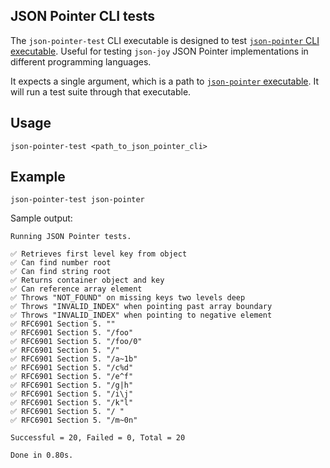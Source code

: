 ## JSON Pointer CLI tests

The `json-pointer-test` CLI executable is designed to test [`json-pointer` CLI
executable](./json-pointer.md). Useful for testing `json-joy` JSON Pointer
implementations in different programming languages.

It expects a single argument, which is a path to [`json-pointer` executable](./json-pointer.md). It
will run a test suite through that executable.

## Usage

```
json-pointer-test <path_to_json_pointer_cli>
```

## Example

```
json-pointer-test json-pointer
```

Sample output:

```
Running JSON Pointer tests.

✅ Retrieves first level key from object
✅ Can find number root
✅ Can find string root
✅ Returns container object and key
✅ Can reference array element
✅ Throws "NOT_FOUND" on missing keys two levels deep
✅ Throws "INVALID_INDEX" when pointing past array boundary
✅ Throws "INVALID_INDEX" when pointing to negative element
✅ RFC6901 Section 5. ""
✅ RFC6901 Section 5. "/foo"
✅ RFC6901 Section 5. "/foo/0"
✅ RFC6901 Section 5. "/"
✅ RFC6901 Section 5. "/a~1b"
✅ RFC6901 Section 5. "/c%d"
✅ RFC6901 Section 5. "/e^f"
✅ RFC6901 Section 5. "/g|h"
✅ RFC6901 Section 5. "/i\j"
✅ RFC6901 Section 5. "/k"l"
✅ RFC6901 Section 5. "/ "
✅ RFC6901 Section 5. "/m~0n"

Successful = 20, Failed = 0, Total = 20

Done in 0.80s.
```
